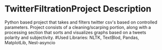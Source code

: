 # TwitterFiltrationProject Description
Python based project that takes and filters twitter csv's based on controlled parameters. Project consists of a cleaning/scarping portion, along with a processing section that sorts and visualizes graphs based on a tweets polarity and subjectivity. 
#Used Libraries: NLTK, TextBlod, Pandas, MatplotLib, Nest-asyncio

